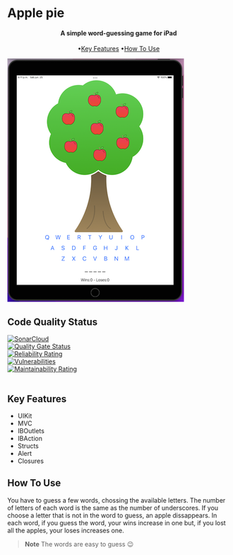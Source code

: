 #  Apple pie

<h4 align="center">A simple word-guessing game for iPad</h4>

<p align="center">
  •<a href="#key-features">Key Features</a>
  •<a href="#how-to-use">How To Use</a> 
</p>

![screenshot](ApplePie/Assets.xcassets/Screenshot.png)

## Code Quality Status
[![SonarCloud](https://sonarcloud.io/images/project_badges/sonarcloud-white.svg)](https://sonarcloud.io/summary/new_code?id=oscar-moreno_ApplePie)<br>
[![Quality Gate Status](https://sonarcloud.io/api/project_badges/measure?project=oscar-moreno_ApplePie&metric=alert_status)](https://sonarcloud.io/summary/new_code?id=oscar-moreno_ApplePie)<br>
[![Reliability Rating](https://sonarcloud.io/api/project_badges/measure?project=oscar-moreno_ApplePie&metric=reliability_rating)](https://sonarcloud.io/summary/new_code?id=oscar-moreno_ApplePie)<br>
[![Vulnerabilities](https://sonarcloud.io/api/project_badges/measure?project=oscar-moreno_ApplePie&metric=security_rating)](https://sonarcloud.io/summary/new_code?id=oscar-moreno_ApplePie)<br>
[![Maintainability Rating](https://sonarcloud.io/api/project_badges/measure?project=oscar-moreno_ApplePie&metric=sqale_rating)](https://sonarcloud.io/summary/new_code?id=oscar-moreno_ApplePie)<br><br>


## Key Features

* UIKit
* MVC
* IBOutlets
* IBAction
* Structs
* Alert
* Closures


## How To Use

You have to guess a few words, chossing the available letters. The number of letters of each word is the same as the number of underscores. If you choose a letter that is not in the word to guess, an apple dissappears. In each word, if you guess the word, your wins increase in one but, if you lost all the apples, your loses increases one.

> **Note**
> The words are easy to guess 😉
